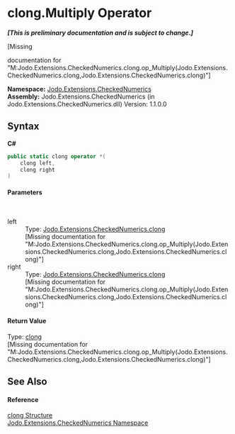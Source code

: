# clong.Multiply Operator 
 _**\[This is preliminary documentation and is subject to change.\]**_

\[Missing <summary> documentation for "M:Jodo.Extensions.CheckedNumerics.clong.op_Multiply(Jodo.Extensions.CheckedNumerics.clong,Jodo.Extensions.CheckedNumerics.clong)"\]

**Namespace:**&nbsp;<a href="N_Jodo_Extensions_CheckedNumerics">Jodo.Extensions.CheckedNumerics</a><br />**Assembly:**&nbsp;Jodo.Extensions.CheckedNumerics (in Jodo.Extensions.CheckedNumerics.dll) Version: 1.1.0.0

## Syntax

**C#**<br />
``` C#
public static clong operator *(
	clong left,
	clong right
)
```


#### Parameters
&nbsp;<dl><dt>left</dt><dd>Type: <a href="T_Jodo_Extensions_CheckedNumerics_clong">Jodo.Extensions.CheckedNumerics.clong</a><br />\[Missing <param name="left"/> documentation for "M:Jodo.Extensions.CheckedNumerics.clong.op_Multiply(Jodo.Extensions.CheckedNumerics.clong,Jodo.Extensions.CheckedNumerics.clong)"\]</dd><dt>right</dt><dd>Type: <a href="T_Jodo_Extensions_CheckedNumerics_clong">Jodo.Extensions.CheckedNumerics.clong</a><br />\[Missing <param name="right"/> documentation for "M:Jodo.Extensions.CheckedNumerics.clong.op_Multiply(Jodo.Extensions.CheckedNumerics.clong,Jodo.Extensions.CheckedNumerics.clong)"\]</dd></dl>

#### Return Value
Type: <a href="T_Jodo_Extensions_CheckedNumerics_clong">clong</a><br />\[Missing <returns> documentation for "M:Jodo.Extensions.CheckedNumerics.clong.op_Multiply(Jodo.Extensions.CheckedNumerics.clong,Jodo.Extensions.CheckedNumerics.clong)"\]

## See Also


#### Reference
<a href="T_Jodo_Extensions_CheckedNumerics_clong">clong Structure</a><br /><a href="N_Jodo_Extensions_CheckedNumerics">Jodo.Extensions.CheckedNumerics Namespace</a><br />